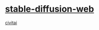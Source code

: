 # [stable-diffusion-web](https://github.com/AUTOMATIC1111/stable-diffusion-webui)

[civitai](https://civitai.com/)
